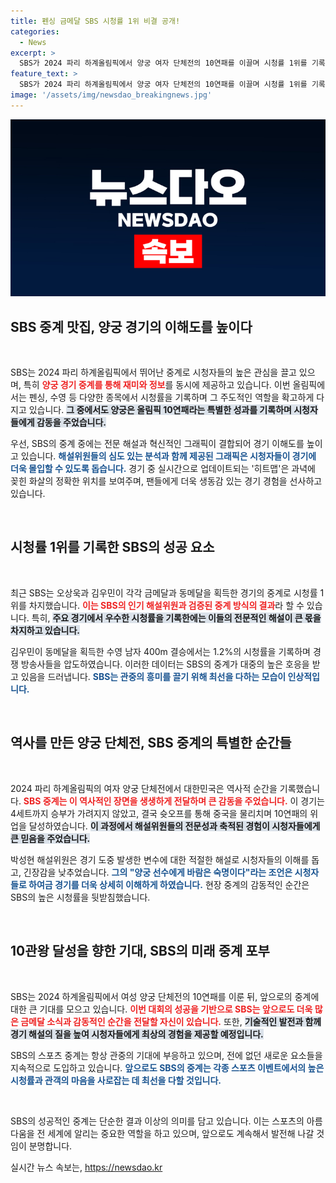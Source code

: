 ```yaml
---
title: 펜싱 금메달 SBS 시청률 1위 비결 공개!
categories:
  - News
excerpt: >
  SBS가 2024 파리 하계올림픽에서 양궁 여자 단체전의 10연패를 이끌며 시청률 1위를 기록했다! 생생한 히트맵 그래픽을 통해 경기 이해도를 높이고, 해설위원들의 감동적인 해설로 시청자들을 매료시켰다. 궁금한 역대급 순간을 지금 확인하세요!
feature_text: >
  SBS가 2024 파리 하계올림픽에서 양궁 여자 단체전의 10연패를 이끌며 시청률 1위를 기록했다! 생생한 히트맵 그래픽을 통해 경기 이해도를 높이고, 해설위원들의 감동적인 해설로 시청자들을 매료시켰다. 궁금한 역대급 순간을 지금 확인하세요!
image: '/assets/img/newsdao_breakingnews.jpg'
---
```


<p><img src="/assets/img/newsdao_breakingnews.jpg" alt="ontimetimes 속보" /></p>

<h2 data-ke-size="size26">SBS 중계 맛집, 양궁 경기의 이해도를 높이다</h2>

<p data-ke-size="size16">&nbsp;</p>

<p>SBS는 2024 파리 하계올림픽에서 뛰어난 중계로 시청자들의 높은 관심을 끌고 있으며, 특히 <b><span style="color: #ee2323;">양궁 경기 중계를 통해 재미와 정보</span></b>를 동시에 제공하고 있습니다. 이번 올림픽에서는 펜싱, 수영 등 다양한 종목에서 시청률을 기록하며 그 주도적인 역할을 확고하게 다지고 있습니다. <b><span style="background-color: #21538527;">그 중에서도 양궁은 올림픽 10연패라는 특별한 성과를 기록하며 시청자들에게 감동을 주었습니다.</span></b></p>

<p>우선, SBS의 중계 중에는 전문 해설과 혁신적인 그래픽이 결합되어 경기 이해도를 높이고 있습니다. <b><span style="color: #1a5490;">해설위원들의 심도 있는 분석과 함께 제공된 그래픽은 시청자들이 경기에 더욱 몰입할 수 있도록 돕습니다.</span></b> 경기 중 실시간으로 업데이트되는 '히트맵'은 과녁에 꽂힌 화살의 정확한 위치를 보여주며, 팬들에게 더욱 생동감 있는 경기 경험을 선사하고 있습니다.</p>

<p data-ke-size="size16">&nbsp;</p>

<h2 data-ke-size="size26">시청률 1위를 기록한 SBS의 성공 요소</h2>

<p data-ke-size="size16">&nbsp;</p>

<p>최근 SBS는 오상욱과 김우민이 각각 금메달과 동메달을 획득한 경기의 중계로 시청률 1위를 차지했습니다. <b><span style="color: #ee2323;">이는 SBS의 인기 해설위원과 검증된 중계 방식의 결과</span></b>라 할 수 있습니다. 특히, <b><span style="background-color: #21538527;">주요 경기에서 우수한 시청률을 기록한에는 이들의 전문적인 해설이 큰 몫을 차지하고 있습니다.</span></b> </p>

<p>김우민이 동메달을 획득한 수영 남자 400m 결승에서는 1.2%의 시청률을 기록하며 경쟁 방송사들을 압도하였습니다. 이러한 데이터는 SBS의 중계가 대중의 높은 호응을 받고 있음을 드러냅니다. <b><span style="color: #1a5490;">SBS는 관중의 흥미를 끌기 위해 최선을 다하는 모습이 인상적입니다.</span></b></p>

<p data-ke-size="size16">&nbsp;</p>

<h2 data-ke-size="size26">역사를 만든 양궁 단체전, SBS 중계의 특별한 순간들</h2>

<p data-ke-size="size16">&nbsp;</p>

<p>2024 파리 하계올림픽의 여자 양궁 단체전에서 대한민국은 역사적 순간을 기록했습니다. <b><span style="color: #ee2323;">SBS 중계는 이 역사적인 장면을 생생하게 전달하며 큰 감동을 주었습니다.</span></b> 이 경기는 4세트까지 승부가 가려지지 않았고, 결국 슛오프를 통해 중국을 물리치며 10연패의 위업을 달성하였습니다. <b><span style="background-color: #21538527;">이 과정에서 해설위원들의 전문성과 축적된 경험이 시청자들에게 큰 믿음을 주었습니다.</span></b></p>

<p>박성현 해설위원은 경기 도중 발생한 변수에 대한 적절한 해설로 시청자들의 이해를 돕고, 긴장감을 낮추었습니다. <b><span style="color: #1a5490;">그의 "양궁 선수에게 바람은 숙명이다"라는 조언은 시청자들로 하여금 경기를 더욱 상세히 이해하게 하였습니다.</span></b> 현장 중계의 감동적인 순간은 SBS의 높은 시청률을 뒷받침했습니다.</p>

<p data-ke-size="size16">&nbsp;</p>

<h2 data-ke-size="size26">10관왕 달성을 향한 기대, SBS의 미래 중계 포부</h2>

<p data-ke-size="size16">&nbsp;</p>

<p>SBS는 2024 하계올림픽에서 여성 양궁 단체전의 10연패를 이룬 뒤, 앞으로의 중계에 대한 큰 기대를 모으고 있습니다. <b><span style="color: #ee2323;">이번 대회의 성공을 기반으로 SBS는 앞으로도 더욱 많은 금메달 소식과 감동적인 순간을 전달할 자신이 있습니다.</span></b> 또한, <b><span style="background-color: #21538527;">기술적인 발전과 함께 경기 해설의 질을 높여 시청자들에게 최상의 경험을 제공할 예정입니다.</span></b></p>

<p>SBS의 스포츠 중계는 항상 관중의 기대에 부응하고 있으며, 전에 없던 새로운 요소들을 지속적으로 도입하고 있습니다. <b><span style="color: #1a5490;">앞으로도 SBS의 중계는 각종 스포츠 이벤트에서의 높은 시청률과 관객의 마음을 사로잡는 데 최선을 다할 것입니다.</span></b></p>

<p data-ke-size="size16">&nbsp;</p>

<p>SBS의 성공적인 중계는 단순한 결과 이상의 의미를 담고 있습니다. 이는 스포츠의 아름다움을 전 세계에 알리는 중요한 역할을 하고 있으며, 앞으로도 계속해서 발전해 나갈 것임이 분명합니다.</p>
실시간 뉴스 속보는, <a href="https://newsdao.kr" rel="dofollow">https://newsdao.kr</a>


